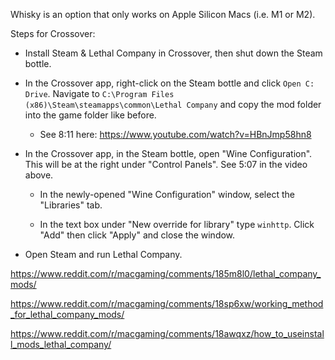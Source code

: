 Whisky is an option that only works on Apple Silicon Macs (i.e. M1 or M2).

Steps for Crossover:

* Install Steam & Lethal Company in Crossover, then shut down the Steam bottle.

* In the Crossover app, right-click on the Steam bottle and click `Open C: Drive`. Navigate to `C:\Program Files (x86)\Steam\steamapps\common\Lethal Company` and copy the mod folder into the game folder like before.

  * See 8:11 here: https://www.youtube.com/watch?v=HBnJmp58hn8

* In the Crossover app, in the Steam bottle, open "Wine Configuration". This will be at the right under "Control Panels". See 5:07 in the video above.

  * In the newly-opened "Wine Configuration" window, select the "Libraries" tab.

  * In the text box under "New override for library" type `winhttp`. Click "Add" then click "Apply" and close the window.

* Open Steam and run Lethal Company.

https://www.reddit.com/r/macgaming/comments/185m8l0/lethal_company_mods/

https://www.reddit.com/r/macgaming/comments/18sp6xw/working_method_for_lethal_company_mods/

https://www.reddit.com/r/macgaming/comments/18awqxz/how_to_useinstall_mods_lethal_company/